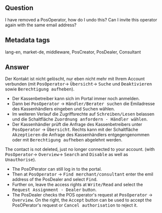 ## Question

I have removed a PosOperator, how do I undo this? 
Can I invite this operator again with the same email address?

## Metadata tags

lang-en, market-de, middleware, PosCreator, PosDealer, Consultant

## Answer

Der Kontakt ist nicht gelöscht, nur eben nicht mehr mit Ihrem Account verbunden
(mit <kbd>PosOperator</kbd>&rarr; <kbd>Übersicht</kbd>&rarr; <kbd>Suche</kbd> und <kbd>Deaktivieren</kbd> sowie <kbd>Berechtigung aufheben</kbd>). 
* Der Kassenbetreiber kann sich im Portal immer noch anmelden.
* Dann bei <kbd>PosOperator</kbd>  &rarr;  <kbd>Händler/Berater suchen</kbd> die Emiladresse des Kassenhändlers eingeben und <kbd>Suchen</kbd> wählen.
* Im weiteren Verlauf die Zugriffsrechte auf <kbd>Schreiben/Lesen</kbd> belassen und die Schaltfläche <kbd>Zuordnung anfordern - Händler wählen</kbd>.
* Der Kassenhändler prüft die Anfrage des Kassenbetreibers unter <kbd>PosOperator</kbd>  &rarr;  <kbd>Übersicht</kbd>. 
Rechts kann mit der Schaltfläche <kbd>Akzeptieren</kbd> die Anfrage des Kassenhändlers entgegengenommen oder mit <kbd>Berechtigung aufheben</kbd> abgelehnt werden.

The contact is not deleted, just no longer connected to your account.
(with <kbd>PosOperator</kbd>&rarr; <kbd>Overview</kbd>&rarr; <kbd>Search</kbd> and <kbd>Disable</kbd> as well as <kbd>Unauthorise</kbd>). 
* The PosOPerator can still log in to the portal.
* Then at <kbd>PosOperator</kbd> &rarr; <kbd>Find merchant/consultant</kbd> enter the emil address of the PosDealer and select <kbd>Find</kbd>.
* Further on, leave the access rights at <kbd>Write/Read</kbd> and select the <kbd>Request Assignment - Dealer</kbd> button.
* The PosDealer checks the POS operator's request at <kbd>PosOperator</kbd> &rarr; <kbd>Overview</kbd>. 
On the right, the <kbd>Accept</kbd> button can be used to accept the PosOPerator's request or <kbd>Cancel authorisation</kbd> to reject it.
